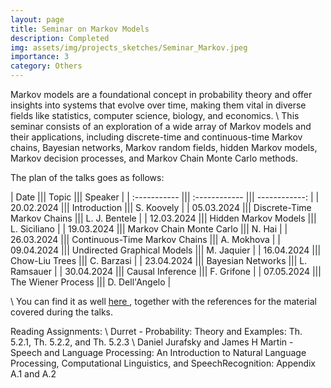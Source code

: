 ```yaml
---
layout: page
title: Seminar on Markov Models
description: Completed
img: assets/img/projects_sketches/Seminar_Markov.jpeg
importance: 3
category: Others
---
```


Markov models are a foundational concept in probability theory and offer insights into systems that evolve over time, making them vital in diverse fields like statistics, computer science, biology, and economics. \\
This seminar consists of an exploration of a wide array of Markov models and their applications, including discrete-time and continuous-time Markov chains, Bayesian networks, Markov random fields, hidden Markov models, Markov decision processes, and Markov Chain Monte Carlo methods.

The plan of the talks goes as follows:

| Date ||| Topic ||| Speaker |
| :----------- ||| :------------ ||| ------------: |
| 20.02.2024       |||    Introduction    |||   S. Koovely  |
| 05.03.2024       |||    Discrete-Time Markov Chains    |||       L. J. Bentele   |
| 12.03.2024       |||    Hidden Markov Models    |||       L. Siciliano    |
| 19.03.2024       |||    Markov Chain Monte Carlo    |||       N. Hai    |
| 26.03.2024       |||    Continuous-Time Markov Chains    |||       A. Mokhova    |
| 09.04.2024       |||    Undirected Graphical Models    |||       M. Jaquier    |
| 16.04.2024       |||    Chow-Liu Trees    |||       C. Barzasi    |
| 23.04.2024       |||    Bayesian Networks    |||       L. Ramsauer    |
| 30.04.2024       |||    Causal Inference    |||       F. Grifone    |
| 07.05.2024       |||    The Wiener Process    |||       D. Dell'Angelo    |

\\
You can find it as well <a href="https://www.math.uzh.ch/ve-se-det?key2=1644&semId=48"> here </a>, together with the references for the material covered during the talks.

Reading Assignments: \\
Durret - Probability: Theory and Examples: Th. 5.2.1, Th. 5.2.2, and Th. 5.2.3 \\
Daniel Jurafsky and James H Martin - Speech and Language Processing: An Introduction to Natural Language Processing, Computational Linguistics, and SpeechRecognition: Appendix A.1 and A.2